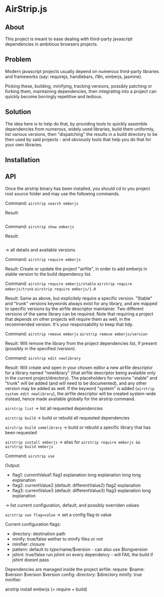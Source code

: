AirStrip.js
=============

About
-------------

This project is meant to ease dealing with third-party javascript dependencies in ambitious browsers projects.

Problem
-------------

Modern javascript projects usually depend on numerous third-party libraries and frameworks 
(say: requirejs, handlebars, i18n, emberjs, jasmine).

Picking these, building, minifying, tracking versions, possibly patching or forking them, maintaining dependencies, then integrating into a project can quickly become borringly repetitive and tedious.

Solution
-------------

The idea here is to help do that, by providing tools to quickly assemble dependencies from numerous, widely used libraries, build them uniformly, list various versions, then "dispatching" the results in a build directory to be then used by said projects - and obviously tools that help you do that for your own libraries.


Installation
-------------




API
-------------

Once the airstrip binary has been installed, you should cd to you project root source folder and may use the following commands.


Command:
```airstrip search emberjs```

Result:
```emberjs
```


Command:
```airstrip show emberjs```

Result:
```emberjs
```
-> all details and available versions


Command:
```airstrip require emberjs```

Result:
Create or update the project "airfile", in order to add emberjs in stable version to the build dependency list.


Command:
```airstrip require emberjs/stable```
```airstrip require emberjs/trunk```
```airstrip require emberjs/1.0```

Result:
Same as above, but explicitely require a specific version. "Stable" and "trunk" versions keywords always exist for any library, and are mapped to specific versions by the airfile descriptor maintainer.
Two different versions of the same library can be required.
Note that requiring a project that depends on other projects will require them as well, in the recommended version.
It's your responsability to keep that tidy.


Command:
```airstrip remove emberjs```
```airstrip remove emberjs/version```

Result:
Will remove the library from the project dependencies list, if present (possibly in the specified /version).


Command:
```airstrip edit newlibrary```

Result:
Will create and open in your chosen editor a new airfile descriptor for a library named "newlibrary" (that airfile descriptor being avalaible only in the current project/directory).
The placeholders for versions "stable" and "trunk" will be added (and will need to be documented), and any other version may be added as well.
If the keyword "system" is added (`airstrip system edit newlibrary`), the airfile descriptor will be created system-wide instead, hence made available globally for the airstrip command.





```airstrip list```
-> list all requested dependencies

```airstrip build```
-> build or rebuild all requested dependencies

```airstrip build somelibrary```
-> build or rebuild a specific library that has been requested


```airstrip install emberjs```
-> alias for `airstrip require emberjs && airstrip build emberjs`


<!-- airstrip build emberjs
-> build just emberjs, if it was requested
airstrip build emberjs -v 1.7
-> build just emberjs version 1.7 if it was requested
 -->
<!-- airstrip rebuild
-> force rebuild of requested dependencies
 -->



Command:
```airstrip use```

Output:
- flag1: currentValue1
    flag1 explanation
    long explanation
    long long explanation
- flag2: currentValue2 (default: differentValue2)
    flag2 explanation
- flag3: currentValue3 (default: differentValue3)
    flag3 explanation
    long explanation




-> list current configuration, default, and possibly overriden values

```airstrip use flag=value```
-> set a config flag to value


Current configuration flags:
- directory: destination path
- minify: true/false wether to minify files or not
- minifier: closure
- pattern: default to $type/$name/$version - can also use $longversion
- jshint: true/false run jshint on every dependency - will FAIL the build if jshint doesnt pass


<!-- airstrip system
-> list system dependencies needed to build the required formulas

airstrip system install
-> try to install system dependencies needed to build the required formulas
 -->







Dependencies are managed inside the project airfile:
require:
  $name:
    $version
    $version
    $version
config:
  directory: $directory
  minify: true
  minifier: 



airstrip install emberjs (= require + build)





